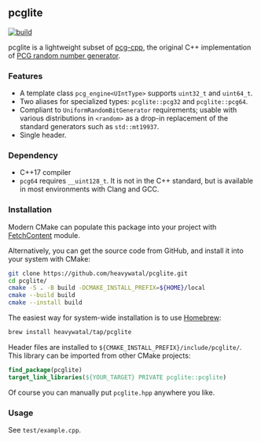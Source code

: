 ## pcglite

[![build](https://github.com/heavywatal/pcglite/actions/workflows/build.yaml/badge.svg)](https://github.com/heavywatal/pcglite/actions/workflows/build.yaml)

pcglite is a lightweight subset of [pcg-cpp](https://github.com/imneme/pcg-cpp),
the original C++ implementation of [PCG random number generator](https://www.pcg-random.org/).


### Features

- A template class `pcg_engine<UIntType>` supports `uint32_t` and `uint64_t`.
- Two aliases for specialized types: `pcglite::pcg32` and `pcglite::pcg64`.
- Compliant to `UniformRandomBitGenerator` requirements;
  usable with various distributions in `<random>` as a drop-in replacement of the standard generators such as `std::mt19937`.
- Single header.


### Dependency

- C++17 compiler
- `pcg64` requires `__uint128_t`.
  It is not in the C++ standard, but is available in most environments with Clang and GCC.


### Installation

Modern CMake can populate this package into your project with [FetchContent](https://cmake.org/cmake/help/latest/module/FetchContent.html) module.

Alternatively, you can get the source code from GitHub, and install it into your system with CMake:
```sh
git clone https://github.com/heavywatal/pcglite.git
cd pcglite/
cmake -S . -B build -DCMAKE_INSTALL_PREFIX=${HOME}/local
cmake --build build
cmake --install build
```

The easiest way for system-wide installation is to use [Homebrew](https://brew.sh/):
```sh
brew install heavywatal/tap/pcglite
```

Header files are installed to `${CMAKE_INSTALL_PREFIX}/include/pcglite/`.
This library can be imported from other CMake projects:
```cmake
find_package(pcglite)
target_link_libraries(${YOUR_TARGET} PRIVATE pcglite::pcglite)
```

Of course you can manually put `pcglite.hpp` anywhere you like.


### Usage

See `test/example.cpp`.
